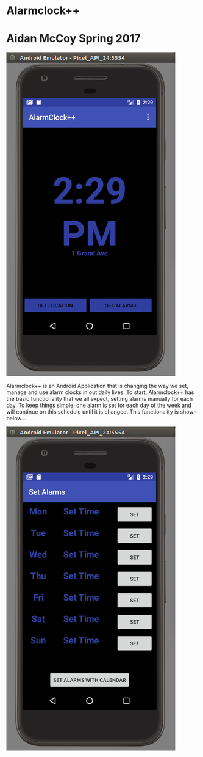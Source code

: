 # Alarmclock++
# Aidan McCoy Spring 2017

![alt text](https://github.com/cpe305Spring17/spring2017-project-amccoy/blob/master/Screenshot%20from%202017-06-02%2014-29-43.png)

Alarmclock++ is an Android Application that is changing the way we set, manage and use alarm clocks in out daily lives. To start, Alarmclock++ has the basic functionality that we all expect, setting alarms manually for each day. To keep things simple, one alarm is set for each day of the week and will continue on this schedule until it is changed. This functionality is shown below...

![alt text](https://github.com/cpe305Spring17/spring2017-project-amccoy/blob/master/Screenshot%20from%202017-06-02%2014-29-58.png)




